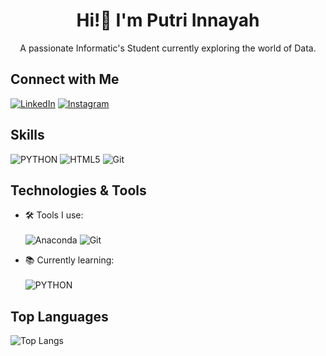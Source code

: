 <div align="center">
  <h1>Hi!👋 I'm Putri Innayah</h1>
  <p>A passionate Informatic's Student currently exploring the world of Data.</p>
</div>

## Connect with Me
[![LinkedIn](https://img.shields.io/badge/LinkedIn-Connect-blue?style=for-the-badge&logo=linkedin&logoColor=white)](https://www.linkedin.com/in/putri-innayah)
[![Instagram](https://img.shields.io/badge/Instagram-Follow-red?style=for-the-badge&logo=instagram&logoColor=white)](https://www.instagram.com/innayahptr__/)

## Skills
![PYTHON](https://img.shields.io/badge/PYTHON-E34F26?style=for-the-badge&logo=python&logoColor=white)
![HTML5](https://img.shields.io/badge/HTML5-E34F26?style=for-the-badge&logo=html5&logoColor=white) 
![Git](https://img.shields.io/badge/Git-F05032?style=for-the-badge&logo=git&logoColor=white) 

## Technologies & Tools
- 🛠 Tools I use: <br/><br/>
![Anaconda](https://img.shields.io/badge/anaconda-007ACC?style=for-the-badge&logo=anaconda&logoColor=white) 
![Git](https://img.shields.io/badge/Git-F05032?style=for-the-badge&logo=git&logoColor=white) 

- 📚 Currently learning: <br/><br/>
![PYTHON](https://img.shields.io/badge/PYTHON-E34F26?style=for-the-badge&logo=python&logoColor=white) 

## Top Languages
<img src="https://github-readme-stats.vercel.app/api/top-langs/?username=innayahptr&layout=compact" alt="Top Langs"/>